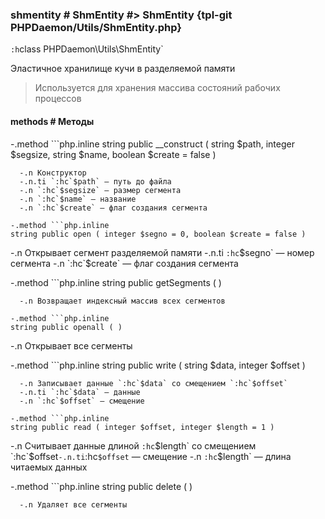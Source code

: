 ### shmentity # ShmEntity #> ShmEntity {tpl-git PHPDaemon/Utils/ShmEntity.php}

`:h`class PHPDaemon\Utils\ShmEntity`

Эластичное хранилище кучи в разделяемой памяти

> Используется для хранения массива состояний рабочих процессов

#### methods # Методы

 -.method ```php.inline
 string public __construct ( string $path, integer $segsize, string $name, boolean $create = false )
 ```
   -.n Конструктор
   -.n.ti `:hc`$path` — путь до файла
   -.n `:hc`$segsize` — размер сегмента
   -.n `:hc`$name` — название
   -.n `:hc`$create` — флаг создания сегмента

 -.method ```php.inline
 string public open ( integer $segno = 0, boolean $create = false )
 ```
   -.n Открывает сегмент разделяемой памяти
   -.n.ti `:hc`$segno` — номер сегмента
   -.n `:hc`$create` — флаг создания сегмента

 -.method ```php.inline
 string public getSegments ( )
 ```
   -.n Возвращает индексный массив всех сегментов

 -.method ```php.inline
 string public openall ( )
 ```
   -.n Открывает все сегменты

 -.method ```php.inline
 string public write ( string $data, integer $offset )
 ```
   -.n Записывает данные `:hc`$data` со смещением `:hc`$offset`
   -.n.ti `:hc`$data` — данные
   -.n `:hc`$offset` — смещение

 -.method ```php.inline
 string public read ( integer $offset, integer $length = 1 )
 ```
   -.n Считывает данные длиной `:hc`$length` со смещением `:hc`$offset`
   -.n.ti `:hc`$offset` — смещение
   -.n `:hc`$length` — длина читаемых данных

 -.method ```php.inline
 string public delete ( )
 ```
   -.n Удаляет все сегменты
